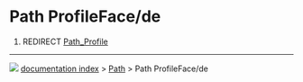# Path ProfileFace/de
1.  REDIRECT [Path\_Profile](Path_Profile.md)



---
![](images/Right_arrow.png) [documentation index](../README.md) > [Path](Path_Workbench.md) > Path ProfileFace/de
